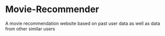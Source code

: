 # Movie-Recommender

A movie recommendation website based on past user data as well as data from other similar users
